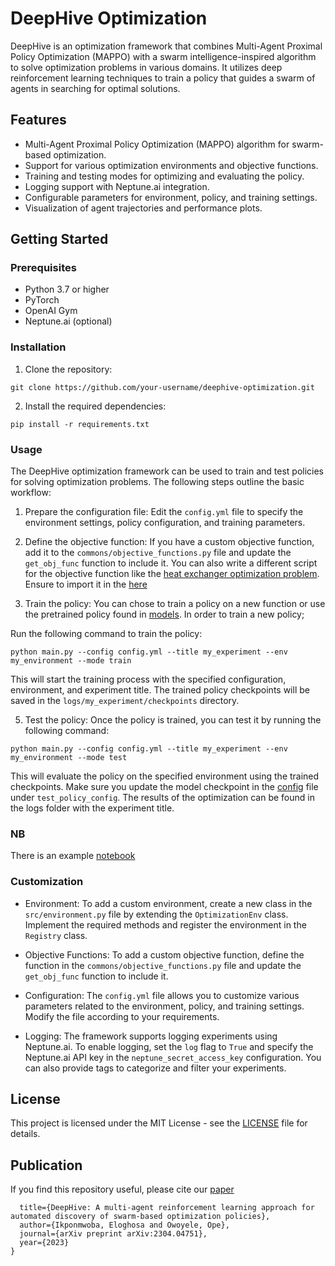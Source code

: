 # DeepHive Optimization

DeepHive is an optimization framework that combines Multi-Agent Proximal Policy Optimization (MAPPO) with a swarm intelligence-inspired algorithm to solve optimization problems in various domains. It utilizes deep reinforcement learning techniques to train a policy that guides a swarm of agents in searching for optimal solutions.

## Features

- Multi-Agent Proximal Policy Optimization (MAPPO) algorithm for swarm-based optimization.
- Support for various optimization environments and objective functions.
- Training and testing modes for optimizing and evaluating the policy.
- Logging support with Neptune.ai integration.
- Configurable parameters for environment, policy, and training settings.
- Visualization of agent trajectories and performance plots.

## Getting Started

### Prerequisites

- Python 3.7 or higher
- PyTorch
- OpenAI Gym
- Neptune.ai (optional)

### Installation

1. Clone the repository:

```
git clone https://github.com/your-username/deephive-optimization.git
```

2. Install the required dependencies:

```
pip install -r requirements.txt
```

### Usage

The DeepHive optimization framework can be used to train and test policies for solving optimization problems. The following steps outline the basic workflow:

1. Prepare the configuration file: Edit the `config.yml` file to specify the environment settings, policy configuration, and training parameters.

2. Define the objective function: If you have a custom objective function, add it to the `commons/objective_functions.py` file and update the `get_obj_func` function to include it. You can also write a different script for the objective function like the [heat exchanger optimization problem](commons/heat_exchanger.py). Ensure to import it in the [here](commons/objective_functions.py)

4. Train the policy: You can chose to train a policy on a new function or use the pretrained policy found in [models](models/model.pth). In order to train a new policy;

Run the following command to train the policy:

```
python main.py --config config.yml --title my_experiment --env my_environment --mode train
```

This will start the training process with the specified configuration, environment, and experiment title. The trained policy checkpoints will be saved in the `logs/my_experiment/checkpoints` directory.

5. Test the policy: Once the policy is trained, you can test it by running the following command:

```
python main.py --config config.yml --title my_experiment --env my_environment --mode test
```

This will evaluate the policy on the specified environment using the trained checkpoints. Make sure you update the model checkpoint in the [config](/config.yml) file under `test_policy_config`. The results of the optimization can be found in the logs folder with the experiment title. 

### NB 
There is an example [notebook](example.ipynb) 

### Customization

- Environment: To add a custom environment, create a new class in the `src/environment.py` file by extending the `OptimizationEnv` class. Implement the required methods and register the environment in the `Registry` class.

- Objective Functions: To add a custom objective function, define the function in the `commons/objective_functions.py` file and update the `get_obj_func` function to include it.

- Configuration: The `config.yml` file allows you to customize various parameters related to the environment, policy, and training settings. Modify the file according to your requirements.

- Logging: The framework supports logging experiments using Neptune.ai. To enable logging, set the `log` flag to `True` and specify the Neptune.ai API key in the `neptune_secret_access_key` configuration. You can also provide tags to categorize and filter your experiments.

## License

This project is licensed under the MIT License - see the [LICENSE](LICENSE) file for details.

## Publication
If you find this repository useful, please cite our [paper](https://arxiv.org/abs/2304.04751)
```@article{ikponmwoba2023deephive,
  title={DeepHive: A multi-agent reinforcement learning approach for automated discovery of swarm-based optimization policies},
  author={Ikponmwoba, Eloghosa and Owoyele, Ope},
  journal={arXiv preprint arXiv:2304.04751},
  year={2023}
}
```